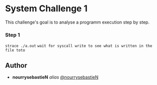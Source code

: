 # System Challenge 1

This challenge's goal is to analyse a programm execution step by step.

### Step 1

``strace ./a.out``
``wait for syscall write to see what is written in the file toto``

## Author
* **nourrysebastieN** _alias_ [@nourrysebastieN](https://github.com/nourrysebastieN)

